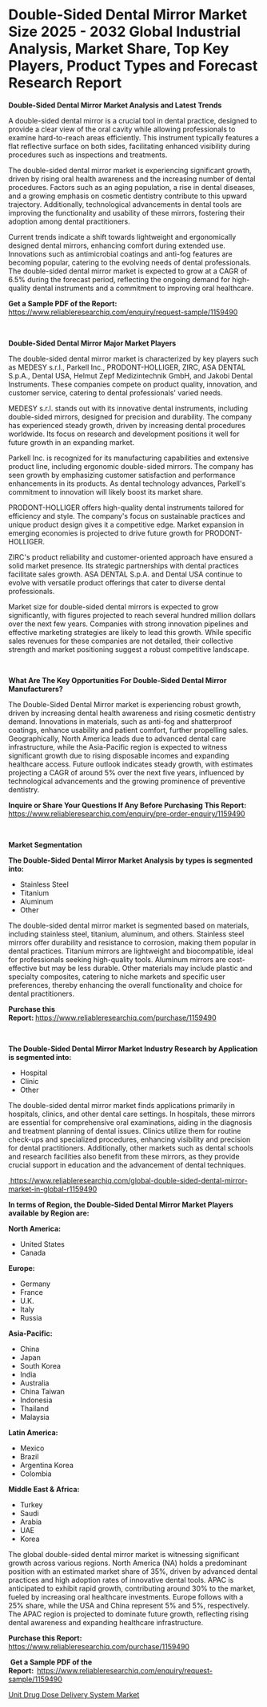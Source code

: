 <p><h1>Double-Sided Dental Mirror Market Size 2025 - 2032 Global Industrial Analysis, Market Share, Top Key Players, Product Types and Forecast Research Report</h1></p><p><strong>Double-Sided Dental Mirror Market Analysis and Latest Trends</strong></p>
<p><p>A double-sided dental mirror is a crucial tool in dental practice, designed to provide a clear view of the oral cavity while allowing professionals to examine hard-to-reach areas efficiently. This instrument typically features a flat reflective surface on both sides, facilitating enhanced visibility during procedures such as inspections and treatments.</p><p>The double-sided dental mirror market is experiencing significant growth, driven by rising oral health awareness and the increasing number of dental procedures. Factors such as an aging population, a rise in dental diseases, and a growing emphasis on cosmetic dentistry contribute to this upward trajectory. Additionally, technological advancements in dental tools are improving the functionality and usability of these mirrors, fostering their adoption among dental practitioners.</p><p>Current trends indicate a shift towards lightweight and ergonomically designed dental mirrors, enhancing comfort during extended use. Innovations such as antimicrobial coatings and anti-fog features are becoming popular, catering to the evolving needs of dental professionals. The double-sided dental mirror market is expected to grow at a CAGR of 6.5% during the forecast period, reflecting the ongoing demand for high-quality dental instruments and a commitment to improving oral healthcare.</p></p>
<p><strong>Get a Sample PDF of the Report:&nbsp;</strong> <a href="https://www.reliableresearchiq.com/enquiry/request-sample/1159490?utm_campaign=3299&utm_medium=2&utm_source=Github&utm_content=ia&utm_term=24032025&utm_id=double-sided-dental-mirror">https://www.reliableresearchiq.com/enquiry/request-sample/1159490</a></p>
<p>&nbsp;</p>
<p><strong>Double-Sided Dental Mirror Major Market Players</strong></p>
<p><p>The double-sided dental mirror market is characterized by key players such as MEDESY s.r.l., Parkell Inc., PRODONT-HOLLIGER, ZIRC, ASA DENTAL S.p.A., Dental USA, Helmut Zepf Medizintechnik GmbH, and Jakobi Dental Instruments. These companies compete on product quality, innovation, and customer service, catering to dental professionals' varied needs.</p><p>MEDESY s.r.l. stands out with its innovative dental instruments, including double-sided mirrors, designed for precision and durability. The company has experienced steady growth, driven by increasing dental procedures worldwide. Its focus on research and development positions it well for future growth in an expanding market.</p><p>Parkell Inc. is recognized for its manufacturing capabilities and extensive product line, including ergonomic double-sided mirrors. The company has seen growth by emphasizing customer satisfaction and performance enhancements in its products. As dental technology advances, Parkell's commitment to innovation will likely boost its market share.</p><p>PRODONT-HOLLIGER offers high-quality dental instruments tailored for efficiency and style. The company's focus on sustainable practices and unique product design gives it a competitive edge. Market expansion in emerging economies is projected to drive future growth for PRODONT-HOLLIGER.</p><p>ZIRC's product reliability and customer-oriented approach have ensured a solid market presence. Its strategic partnerships with dental practices facilitate sales growth. ASA DENTAL S.p.A. and Dental USA continue to evolve with versatile product offerings that cater to diverse dental professionals.</p><p>Market size for double-sided dental mirrors is expected to grow significantly, with figures projected to reach several hundred million dollars over the next few years. Companies with strong innovation pipelines and effective marketing strategies are likely to lead this growth. While specific sales revenues for these companies are not detailed, their collective strength and market positioning suggest a robust competitive landscape.</p></p>
<p>&nbsp;</p>
<p><strong>What Are The Key Opportunities For Double-Sided Dental Mirror Manufacturers?</strong></p>
<p><p>The Double-Sided Dental Mirror market is experiencing robust growth, driven by increasing dental health awareness and rising cosmetic dentistry demand. Innovations in materials, such as anti-fog and shatterproof coatings, enhance usability and patient comfort, further propelling sales. Geographically, North America leads due to advanced dental care infrastructure, while the Asia-Pacific region is expected to witness significant growth due to rising disposable incomes and expanding healthcare access. Future outlook indicates steady growth, with estimates projecting a CAGR of around 5% over the next five years, influenced by technological advancements and the growing prominence of preventive dentistry.</p></p>
<p><strong>Inquire or Share Your Questions If Any Before Purchasing This Report:</strong> <a href="https://www.reliableresearchiq.com/enquiry/pre-order-enquiry/1159490?utm_campaign=3299&utm_medium=2&utm_source=Github&utm_content=ia&utm_term=24032025&utm_id=double-sided-dental-mirror">https://www.reliableresearchiq.com/enquiry/pre-order-enquiry/1159490</a></p>
<p>&nbsp;</p>
<p><strong>Market Segmentation</strong></p>
<p><strong>The Double-Sided Dental Mirror Market Analysis by types is segmented into:</strong></p>
<p><ul><li>Stainless Steel</li><li>Titanium</li><li>Aluminum</li><li>Other</li></ul></p>
<p><p>The double-sided dental mirror market is segmented based on materials, including stainless steel, titanium, aluminum, and others. Stainless steel mirrors offer durability and resistance to corrosion, making them popular in dental practices. Titanium mirrors are lightweight and biocompatible, ideal for professionals seeking high-quality tools. Aluminum mirrors are cost-effective but may be less durable. Other materials may include plastic and specialty composites, catering to niche markets and specific user preferences, thereby enhancing the overall functionality and choice for dental practitioners.</p></p>
<p><strong>Purchase this Report:&nbsp;</strong><a href="https://www.reliableresearchiq.com/purchase/1159490?utm_campaign=3299&utm_medium=2&utm_source=Github&utm_content=ia&utm_term=24032025&utm_id=double-sided-dental-mirror">https://www.reliableresearchiq.com/purchase/1159490</a></p>
<p>&nbsp;</p>
<p><strong>The Double-Sided Dental Mirror Market Industry Research by Application is segmented into:</strong></p>
<p><ul><li>Hospital</li><li>Clinic</li><li>Other</li></ul></p>
<p><p>The double-sided dental mirror market finds applications primarily in hospitals, clinics, and other dental care settings. In hospitals, these mirrors are essential for comprehensive oral examinations, aiding in the diagnosis and treatment planning of dental issues. Clinics utilize them for routine check-ups and specialized procedures, enhancing visibility and precision for dental practitioners. Additionally, other markets such as dental schools and research facilities also benefit from these mirrors, as they provide crucial support in education and the advancement of dental techniques.</p></p>
<p><a href="https://www.reliableresearchiq.com/global-double-sided-dental-mirror-market-in-global-r1159490?utm_campaign=3299&utm_medium=2&utm_source=Github&utm_content=ia&utm_term=24032025&utm_id=double-sided-dental-mirror">&nbsp;https://www.reliableresearchiq.com/global-double-sided-dental-mirror-market-in-global-r1159490</a></p>
<p><strong>In terms of Region, the Double-Sided Dental Mirror Market Players available by Region are:</strong></p>
<p>
    <p> <strong> North America: </strong>
        <ul>
            <li>United States</li>
            <li>Canada</li>
        </ul>
        </p> 
    <p> <strong> Europe: </strong>
        <ul>
            <li>Germany</li>
            <li>France</li>
            <li>U.K.</li>
            <li>Italy</li>
            <li>Russia</li>
        </ul>
        </p> 
    <p> <strong> Asia-Pacific: </strong>
        <ul>
            <li>China</li>
            <li>Japan</li>
            <li>South Korea</li>
            <li>India</li>
            <li>Australia</li>
            <li>China Taiwan</li>
            <li>Indonesia</li>
            <li>Thailand</li>
            <li>Malaysia</li>
        </ul>
        </p> 
    <p> <strong> Latin America: </strong>
        <ul>
            <li>Mexico</li>
            <li>Brazil</li>
            <li>Argentina Korea</li>
            <li>Colombia</li>
        </ul>
        </p> 
    <p> <strong> Middle East & Africa: </strong>
        <ul>
            <li>Turkey</li>
            <li>Saudi</li>
            <li>Arabia</li>
            <li>UAE</li>
            <li>Korea</li>
        </ul>
    </p>
    </p>
<p><p>The global double-sided dental mirror market is witnessing significant growth across various regions. North America (NA) holds a predominant position with an estimated market share of 35%, driven by advanced dental practices and high adoption rates of innovative dental tools. APAC is anticipated to exhibit rapid growth, contributing around 30% to the market, fueled by increasing oral healthcare investments. Europe follows with a 25% share, while the USA and China represent 5% and 5%, respectively. The APAC region is projected to dominate future growth, reflecting rising dental awareness and expanding healthcare infrastructure.</p></p>
<p><strong>Purchase this Report: </strong><a href="https://www.reliableresearchiq.com/purchase/1159490?utm_campaign=3299&utm_medium=2&utm_source=Github&utm_content=ia&utm_term=24032025&utm_id=double-sided-dental-mirror">https://www.reliableresearchiq.com/purchase/1159490</a></p>
<p>&nbsp;<strong>Get a Sample PDF of the Report:&nbsp;&nbsp;</strong><a href="https://www.reliableresearchiq.com/enquiry/request-sample/1159490?utm_campaign=3299&utm_medium=2&utm_source=Github&utm_content=ia&utm_term=24032025&utm_id=double-sided-dental-mirror">https://www.reliableresearchiq.com/enquiry/request-sample/1159490</a></p>
<p><strong></strong></p>
<p><p><a href="https://github.com/biyajausenik/Market-Research-Report-List-1/blob/main/unit-drug-dose-delivery-system-market.md?utm_campaign=3299&utm_medium=2&utm_source=Github&utm_content=ia&utm_term=24032025&utm_id=double-sided-dental-mirror">Unit Drug Dose Delivery System Market</a></p></p>